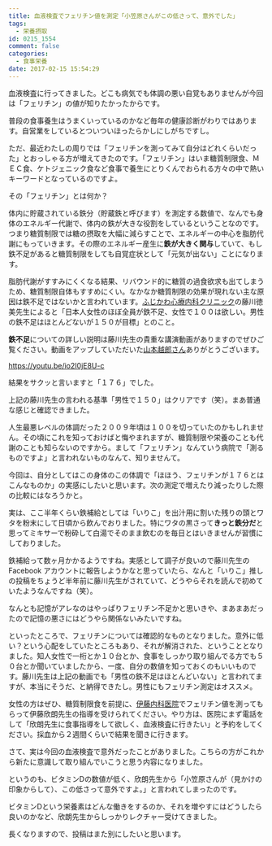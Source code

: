 ```yaml
---
title: 血液検査でフェリチン値を測定「小笠原さんがこの低さって、意外でした」
tags:
  - 栄養摂取
id: 0215_1554
comment: false
categories:
  - 食事栄養
date: 2017-02-15 15:54:29
---
```


血液検査に行ってきました。どこも病気でも体調の悪い自覚もありませんが今回は「フェリチン」の値が知りたかったからです。

普段の食事養生はうまくいっているのかなど毎年の健康診断がわりではあります。自営業をしているとついついほったらかしにしがちですし。

ただ、最近わたしの周りでは「フェリチンを測ってみて自分はどれくらいだった」とおっしゃる方が増えてきたのです。「フェリチン」はいま糖質制限食、ＭＥＣ食、ケトジェニック食など食事で養生にとりくんでおられる方々の中で熱いキーワードとなっているのですよ。

その「フェリチン」とは何か？
<!--more-->
<script async src="//pagead2.googlesyndication.com/pagead/js/adsbygoogle.js"></script>
<!-- レスポンシブ -->
<ins class="adsbygoogle"
     style="display:block"
     data-ad-client="ca-pub-1326353612309906"
     data-ad-slot="9574351073"
     data-ad-format="auto"></ins>
<script>
(adsbygoogle = window.adsbygoogle || []).push({});
</script>

体内に貯蔵されている鉄分（貯蔵鉄と呼びます）を測定する数値で、なんでも身体のエネルギー代謝で、体内の鉄が大きな役割をしているということなのです。つまり糖質制限では糖の摂取を大幅に減らすことで、エネルギーの中心を脂肪代謝にもっていきます。その際のエネルギー産生に**鉄が大きく関与**していて、もし鉄不足があると糖質制限をしても自覚症状として「元気が出ない」ことになります。

脂肪代謝がすすみにくくなる結果、リバウンド的に糖質の過食欲求も出てしまうため、糖質制限自体もすすめにくい。なかなか糖質制限の効果が現れない主な原因は鉄不足ではないかと言われています。[ふじかわ心療内科クリニック](https://www.myclinic.ne.jp/fujikawa_cli/pc/)の藤川徳美先生によると「日本人女性のほぼ全員が鉄不足、女性で１００は欲しい。男性の鉄不足はほとんどないが１５０が目標」とのこと。

**鉄不足**についての詳しい説明は藤川先生の貴重な講演動画がありますのでぜひご覧ください。動画をアップしていただいた[山本越郎さん](https://www.facebook.com/yart0108)ありがとうございます。

https://youtu.be/io2I0jE8U-c

結果をサクッと言いますと「１７６」でした。

上記の藤川先生の言われる基準「男性で１５０」はクリアです（笑）。まあ普通な感じと確認できました。

人生最悪レベルの体調だった２００９年頃は１００を切っていたのかもしれません。その頃にこれを知っておけばと悔やまれますが、糖質制限や栄養のことも代謝のことも知らないのですから。まして「フェリチン」なんていう病院で「測るものですよ」と言われないものなんて、知りませんて。

今回は、自分としてはこの身体のこの体調で「ほほう、フェリチンが１７６とはこんなものか」の実感にしたいと思います。次の測定で増えたり減ったりした際の比較にはなろうかと。

実は、ここ半年くらい鉄補給としては「いりこ」を出汁用に割いた残りの頭とワタを粉末にして日頃から飲んでおりました。特にワタの黒さって**きっと鉄分だ**と思ってミキサーで粉砕して白湯でそのまま飲むのを毎日とはいきませんが習慣にしておりました。

鉄補給って数ヶ月かかるようですね。実感として調子が良いので藤川先生のFacebook アカウントに報告しようかなと思っていたら、なんと「いりこ」推しの投稿をちょうど半年前に藤川先生がされていて、どうやらそれを読んで初めていたようなんですね（笑）。

なんとも記憶がアレなのはやっぱりフェリチン不足かと思いきや、まあまあだったので記憶の悪さにはどうやら関係ないみたいですね。

といったところで、フェリチンについては確認的なものとなりました。意外に低い？という心配をしていたところもあり、それが解消された、ということとなりました。知人女性で一桁とか１０台とか、食事をしっかり取り組んでる方でも５０台とか聞いていましたから、一度、自分の数値を知っておくのもいいものです。藤川先生は上記の動画でも「男性の鉄不足はほとんどいない」と言われてますが、本当にそうだ、と納得できたし。男性にもフェリチン測定はオススメ。

女性の方はぜひ、糖質制限食を前提に、[伊藤内科医院](https://www7b.biglobe.ne.jp/~itonaika/)でフェリチン値を測ってもらって伊藤欣朗先生の指導を受けられてください。やり方は、医院にまず電話をして「欣朗先生に食事指導をして欲しく、血液検査に行きたい」と予約をしてください。採血から２週間くらいで結果を聞きに行きます。

さて、実は今回の血液検査で意外だったことがありました。こちらの方がこれから新たに意識して取り組んでいこうと思う内容になりました。

というのも、ビタミンDの数値が低く、欣朗先生から「小笠原さんが（見かけの印象からして）、この低さって意外ですよ。」と言われてしまったのです。

ビタミンDという栄養素はどんな働きをするのか、それを増やすにはどうしたら良いのかなど、欣朗先生からしっかりレクチャー受けてきました。

長くなりますので、投稿はまた別にしたいと思います。